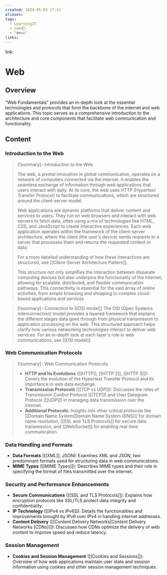 ```yaml
---
created: 2024-05-03 17:51
aliases: 
tags:
  - LearningIT
  - seed🌱
  - "#moc"
links:
---
```


link:

# Web

## Overview

"Web Fundamentals" provides an in-depth look at the essential technologies and protocols that form the backbone of the internet and web applications. This topic serves as a comprehensive introduction to the architecture and core components that facilitate web communication and functionality.

## Content

### Introduction to the Web

> [!summary]- Introduction to the Web
> 
> The web, a pivotal innovation in global communication, operates on a network of computers connected via the internet. It enables the seamless exchange of information through web applications that users interact with daily. At its core, the web uses HTTP (Hypertext Transfer Protocol) to facilitate communications, which are structured around the client-server model.
> 
> Web applications are dynamic platforms that deliver content and services to users. They run on web browsers and interact with web servers to fetch data, often using a mix of technologies like HTML, CSS, and JavaScript to create interactive experiences. Each web application operates within the framework of the client-server architecture, where the client (the user's device) sends requests to a server that processes them and returns the requested content or data.
> 
> For a more detailed understanding of how these interactions are structured, see [[Client-Server Architecture Pattern]].
> 
> This structure not only simplifies the interaction between disparate computing devices but also underpins the functionality of the internet, allowing for scalable, distributed, and flexible communication pathways. This connectivity is essential for the vast array of online activities, from simple browsing and shopping to complex cloud-based applications and services


> [!summary]- Connection to [[OSI model]]
> The OSI (Open Systems Interconnection) model provides a layered framework that explains the different stages data goes through from physical transmission to application processing on the web. This structured approach helps clarify how various networking technologies interact to deliver web services. For an in-depth look at each layer's role in web communications, see [[OSI model]].


### Web Communication Protocols

> [!summary]- Web Communication Protocols
> - **HTTP and Its Evolutions** ([[HTTP]], [[HTTP 2]], [[HTTP 3]]): Covers the evolution of the Hypertext Transfer Protocol and its importance in web data exchange.
> - **Transmission Protocols** ([[TCP vs UDP]]): Discusses the roles of Transmission Control Protocol ([[TCP]]) and User Datagram Protocol ([[UDP]]) in managing data transmission over the internet.
> - **Additional Protocols**: Insights into other critical protocols like [[Domain Name System|Domain Name System (DNS)]] for domain name resolution, [[SSL and TLS Protocols]] for secure data transmission, and [[WebSocket]]  for enabling real-time communication.

### Data Handling and Formats

- **Data Formats** ([[XML]], JSON): Examines XML and JSON, two predominant formats used for structuring data in web communications.
- **MIME Types** ([[MIME Types]]): Describes MIME types and their role in specifying the format of files transmitted over the internet.

### Security and Performance Enhancements

- **Secure Communications** ([[SSL and TLS Protocols]]): Explains how encryption protocols like SSL/TLS protect data integrity and confidentiality.
- **IP Technology** ([[IPv4 vs IPv6]]): Details the functionalities and improvements brought by IPv6 over IPv4 in handling internet addresses.
- **Content Delivery** ([[Content Delivery Networks|Content Delivery Networks (CDNs)]]): Discusses how CDNs optimize the delivery of web content to improve speed and reduce latency.

### Session Management

- **Cookies and Session Management** ([[Cookies and Sessions]]): Overview of how web applications maintain user state and session information using cookies and other session management techniques.

